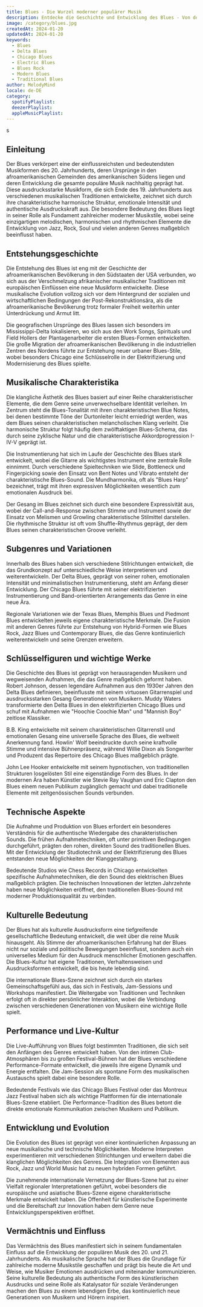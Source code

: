 ```yaml
---
title: Blues - Die Wurzel moderner populärer Musik
description: Entdecke die Geschichte und Entwicklung des Blues - Von den Baumwollfeldern des Mississippi-Deltas zur globalen Musiksprache
image: /category/blues.jpg
createdAt: 2024-01-20
updatedAt: 2024-01-20
keywords:
  - Blues
  - Delta Blues
  - Chicago Blues
  - Electric Blues
  - Blues Rock
  - Modern Blues
  - Traditional Blues
author: MelodyMind
locale: de-DE
category:
  spotifyPlaylist: 
  deezerPlaylist: 
  appleMusicPlaylist: 
---
```

s
## Einleitung

Der Blues verkörpert eine der einflussreichsten und bedeutendsten Musikformen des 20. Jahrhunderts, deren Ursprünge in den afroamerikanischen Gemeinden des amerikanischen Südens liegen und deren Entwicklung die gesamte populäre Musik nachhaltig geprägt hat. Diese ausdrucksstarke Musikform, die sich Ende des 19. Jahrhunderts aus verschiedenen musikalischen Traditionen entwickelte, zeichnet sich durch ihre charakteristische harmonische Struktur, emotionale Intensität und authentische Ausdruckskraft aus. Die besondere Bedeutung des Blues liegt in seiner Rolle als Fundament zahlreicher moderner Musikstile, wobei seine einzigartigen melodischen, harmonischen und rhythmischen Elemente die Entwicklung von Jazz, Rock, Soul und vielen anderen Genres maßgeblich beeinflusst haben.

## Entstehungsgeschichte

Die Entstehung des Blues ist eng mit der Geschichte der afroamerikanischen Bevölkerung in den Südstaaten der USA verbunden, wo sich aus der Verschmelzung afrikanischer musikalischer Traditionen mit europäischen Einflüssen eine neue Musikform entwickelte. Diese musikalische Evolution vollzog sich vor dem Hintergrund der sozialen und wirtschaftlichen Bedingungen der Post-Rekonstruktionsära, als die afroamerikanische Bevölkerung trotz formaler Freiheit weiterhin unter Unterdrückung und Armut litt.

Die geografischen Ursprünge des Blues lassen sich besonders im Mississippi-Delta lokalisieren, wo sich aus den Work Songs, Spirituals und Field Hollers der Plantagenarbeiter die ersten Blues-Formen entwickelten. Die große Migration der afroamerikanischen Bevölkerung in die industriellen Zentren des Nordens führte zur Entstehung neuer urbaner Blues-Stile, wobei besonders Chicago eine Schlüsselrolle in der Elektrifizierung und Modernisierung des Blues spielte.

## Musikalische Charakteristika

Die klangliche Ästhetik des Blues basiert auf einer Reihe charakteristischer Elemente, die dem Genre seine unverwechselbare Identität verleihen. Im Zentrum steht die Blues-Tonalität mit ihren charakteristischen Blue Notes, bei denen bestimmte Töne der Durtonleiter leicht erniedrigt werden, was dem Blues seinen charakteristischen melancholischen Klang verleiht. Die harmonische Struktur folgt häufig dem zwölftaktigen Blues-Schema, das durch seine zyklische Natur und die charakteristische Akkordprogression I-IV-V geprägt ist.

Die Instrumentierung hat sich im Laufe der Geschichte des Blues stark entwickelt, wobei die Gitarre als wichtigstes Instrument eine zentrale Rolle einnimmt. Durch verschiedene Spieltechniken wie Slide, Bottleneck und Fingerpicking sowie den Einsatz von Bent Notes und Vibrato entsteht der charakteristische Blues-Sound. Die Mundharmonika, oft als "Blues Harp" bezeichnet, trägt mit ihren expressiven Möglichkeiten wesentlich zum emotionalen Ausdruck bei.

Der Gesang im Blues zeichnet sich durch eine besondere Expressivität aus, wobei der Call-and-Response zwischen Stimme und Instrument sowie der Einsatz von Melismen und Growling charakteristische Stilmittel darstellen. Die rhythmische Struktur ist oft vom Shuffle-Rhythmus geprägt, der dem Blues seinen charakteristischen Groove verleiht.

## Subgenres und Variationen

Innerhalb des Blues haben sich verschiedene Stilrichtungen entwickelt, die das Grundkonzept auf unterschiedliche Weise interpretieren und weiterentwickeln. Der Delta Blues, geprägt von seiner rohen, emotionalen Intensität und minimalistischen Instrumentierung, steht am Anfang dieser Entwicklung. Der Chicago Blues führte mit seiner elektrifizierten Instrumentierung und Band-orientierten Arrangements das Genre in eine neue Ära.

Regionale Variationen wie der Texas Blues, Memphis Blues und Piedmont Blues entwickelten jeweils eigene charakteristische Merkmale. Die Fusion mit anderen Genres führte zur Entstehung von Hybrid-Formen wie Blues Rock, Jazz Blues und Contemporary Blues, die das Genre kontinuierlich weiterentwickeln und seine Grenzen erweitern.

## Schlüsselfiguren und wichtige Werke

Die Geschichte des Blues ist geprägt von herausragenden Musikern und wegweisenden Aufnahmen, die das Genre maßgeblich geformt haben. Robert Johnson, dessen legendäre Aufnahmen aus den 1930er Jahren den Delta Blues definieren, beeinflusste mit seinem virtuosen Gitarrenspiel und ausdrucksstarken Gesang Generationen von Musikern. Muddy Waters transformierte den Delta Blues in den elektrifizierten Chicago Blues und schuf mit Aufnahmen wie "Hoochie Coochie Man" und "Mannish Boy" zeitlose Klassiker.

B.B. King entwickelte mit seinem charakteristischen Gitarrenstil und emotionalen Gesang eine universelle Sprache des Blues, die weltweit Anerkennung fand. Howlin' Wolf beeindruckte durch seine kraftvolle Stimme und intensive Bühnenpräsenz, während Willie Dixon als Songwriter und Produzent das Repertoire des Chicago Blues maßgeblich prägte.

John Lee Hooker entwickelte mit seinem hypnotischen, von traditionellen Strukturen losgelösten Stil eine eigenständige Form des Blues. In der modernen Ära haben Künstler wie Stevie Ray Vaughan und Eric Clapton den Blues einem neuen Publikum zugänglich gemacht und dabei traditionelle Elemente mit zeitgenössischen Sounds verbunden.

## Technische Aspekte

Die Aufnahme und Produktion von Blues erfordert ein besonderes Verständnis für die authentische Wiedergabe des charakteristischen Sounds. Die frühen Aufnahmetechniken, oft unter primitiven Bedingungen durchgeführt, prägten den rohen, direkten Sound des traditionellen Blues. Mit der Entwicklung der Studiotechnik und der Elektrifizierung des Blues entstanden neue Möglichkeiten der Klanggestaltung.

Bedeutende Studios wie Chess Records in Chicago entwickelten spezifische Aufnahmetechniken, die den Sound des elektrischen Blues maßgeblich prägten. Die technischen Innovationen der letzten Jahrzehnte haben neue Möglichkeiten eröffnet, den traditionellen Blues-Sound mit moderner Produktionsqualität zu verbinden.

## Kulturelle Bedeutung

Der Blues hat als kulturelle Ausdrucksform eine tiefgreifende gesellschaftliche Bedeutung entwickelt, die weit über die reine Musik hinausgeht. Als Stimme der afroamerikanischen Erfahrung hat der Blues nicht nur soziale und politische Bewegungen beeinflusst, sondern auch ein universelles Medium für den Ausdruck menschlicher Emotionen geschaffen. Die Blues-Kultur hat eigene Traditionen, Verhaltensweisen und Ausdrucksformen entwickelt, die bis heute lebendig sind.

Die internationale Blues-Szene zeichnet sich durch ein starkes Gemeinschaftsgefühl aus, das sich in Festivals, Jam-Sessions und Workshops manifestiert. Die Weitergabe von Traditionen und Techniken erfolgt oft in direkter persönlicher Interaktion, wobei die Verbindung zwischen verschiedenen Generationen von Musikern eine wichtige Rolle spielt.

## Performance und Live-Kultur

Die Live-Aufführung von Blues folgt bestimmten Traditionen, die sich seit den Anfängen des Genres entwickelt haben. Von den intimen Club-Atmosphären bis zu großen Festival-Bühnen hat der Blues verschiedene Performance-Formate entwickelt, die jeweils ihre eigene Dynamik und Energie entfalten. Die Jam-Session als spontane Form des musikalischen Austauschs spielt dabei eine besondere Rolle.

Bedeutende Festivals wie das Chicago Blues Festival oder das Montreux Jazz Festival haben sich als wichtige Plattformen für die internationale Blues-Szene etabliert. Die Performance-Tradition des Blues betont die direkte emotionale Kommunikation zwischen Musikern und Publikum.

## Entwicklung und Evolution

Die Evolution des Blues ist geprägt von einer kontinuierlichen Anpassung an neue musikalische und technische Möglichkeiten. Moderne Interpreten experimentieren mit verschiedenen Stilrichtungen und erweitern dabei die klanglichen Möglichkeiten des Genres. Die Integration von Elementen aus Rock, Jazz und World Music hat zu neuen hybriden Formen geführt.

Die zunehmende internationale Vernetzung der Blues-Szene hat zu einer Vielfalt regionaler Interpretationen geführt, wobei besonders die europäische und asiatische Blues-Szene eigene charakteristische Merkmale entwickelt haben. Die Offenheit für künstlerische Experimente und die Bereitschaft zur Innovation haben dem Genre neue Entwicklungsperspektiven eröffnet.

## Vermächtnis und Einfluss

Das Vermächtnis des Blues manifestiert sich in seinem fundamentalen Einfluss auf die Entwicklung der populären Musik des 20. und 21. Jahrhunderts. Als musikalische Sprache hat der Blues die Grundlage für zahlreiche moderne Musikstile geschaffen und prägt bis heute die Art und Weise, wie Musiker Emotionen ausdrücken und miteinander kommunizieren. Seine kulturelle Bedeutung als authentische Form des künstlerischen Ausdrucks und seine Rolle als Katalysator für soziale Veränderungen machen den Blues zu einem lebendigen Erbe, das kontinuierlich neue Generationen von Musikern und Hörern inspiriert.
